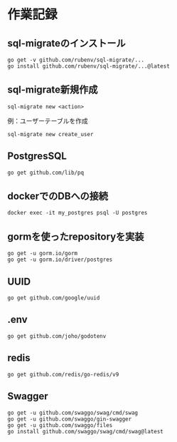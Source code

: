 # 作業記録

## sql-migrateのインストール

```shell
go get -v github.com/rubenv/sql-migrate/...
go install github.com/rubenv/sql-migrate/...@latest
```

## sql-migrate新規作成

```shell
sql-migrate new <action>
```

例：ユーザーテーブルを作成
```shell
sql-migrate new create_user
```

## PostgresSQL
```shell
go get github.com/lib/pq
```

## dockerでのDBへの接続
```shell
docker exec -it my_postgres psql -U postgres
```

## gormを使ったrepositoryを実装
```shell
go get -u gorm.io/gorm
go get -u gorm.io/driver/postgres
```

## UUID
```shell
go get github.com/google/uuid
```

## .env
```shell
go get github.com/joho/godotenv
```

## redis
```shell
go get github.com/redis/go-redis/v9
```

## Swagger
```shell
go get -u github.com/swaggo/swag/cmd/swag
go get -u github.com/swaggo/gin-swagger
go get -u github.com/swaggo/files
go install github.com/swaggo/swag/cmd/swag@latest
```